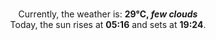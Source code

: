 <p  align="center"><br/>Currently, the weather is: <b> 29°C, <i>few clouds</i></b></br>Today, the sun rises at <b>05:16</b> and sets at <b>19:24</b>.</p>